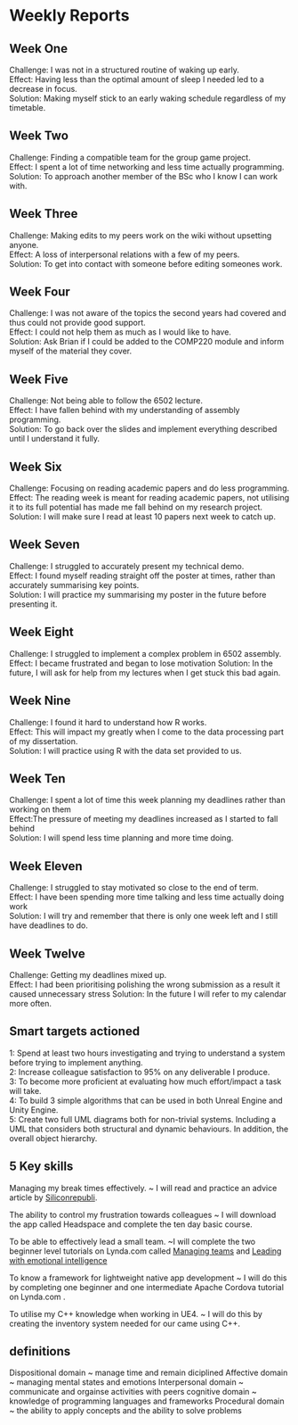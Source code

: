 # Weekly Reports

## Week One
Challenge: I was not in a structured routine of waking up early.  
Effect: Having less than the optimal amount of sleep I needed led to a decrease in focus.   
Solution: Making myself stick to an early waking schedule regardless of my timetable. 

## Week Two
Challenge: Finding a compatible team for the group game project.  
Effect: I spent a lot of time networking and less time actually programming.  
Solution: To approach another member of the BSc who I know I can work with.    

## Week Three
Challenge: Making edits to my peers work on the wiki without upsetting anyone.  
Effect: A loss of interpersonal relations with a few of my peers.  
Solution: To get into contact with someone before editing someones work.  

## Week Four
Challenge: I was not aware of the topics the second years had covered and thus could not provide good support.  
Effect: I could not help them as much as I would like to have.  
Solution: Ask Brian if I could be added to the COMP220 module and inform myself of the material they cover.   

## Week Five
Challenge: Not being able to follow the 6502 lecture.  
Effect: I have fallen behind with my understanding of assembly programming.    
Solution: To go back over the slides and implement everything described until I understand it fully.  

## Week Six
Challenge: Focusing on reading academic papers and do less programming.  
Effect: The reading week is meant for reading academic papers, not utilising it to its full potential has made me fall behind on my research project.    
Solution: I will make sure I read at least 10 papers next week to catch up.  

## Week Seven
Challenge: I struggled to accurately present my technical demo.    
Effect: I found myself reading straight off the poster at times, rather than accurately summarising key points.  
Solution: I will practice my summarising my poster in the future before presenting it.

## Week Eight
Challenge: I struggled to implement a complex problem in 6502 assembly.      
Effect: I became frustrated and began to lose motivation
Solution: In the future, I will ask for help from my lectures when I get stuck this bad again.

## Week Nine
Challenge: I found it hard to understand how R works.     
Effect:   This will impact my greatly when I come to the data processing part of my dissertation.  
Solution: I will practice using R with the data set provided to us.

## Week Ten
Challenge: I spent a lot of time this week planning my deadlines rather than working on them  
Effect:The pressure of meeting my deadlines increased as I started to fall behind  
Solution: I will spend less time planning and more time doing.

## Week Eleven
Challenge: I struggled to stay motivated so close to the end of term.    
Effect: I have been spending more time talking and less time actually doing work  
Solution: I will try and remember that there is only one week left and I still have deadlines to do.

## Week Twelve
Challenge: Getting my deadlines mixed up.    
Effect: I had been prioritising polishing the wrong submission as a result it caused unnecessary stress 
Solution: In the future I will refer to my calendar more often.

## Smart targets actioned

1: Spend at least two hours investigating and trying to understand a system before trying to implement anything.   
2:  Increase colleague satisfaction to 95% on any deliverable I  produce.  
3: To become more proficient at evaluating how much effort/impact a task will take.   
4:  To build 3 simple algorithms that can be used in both Unreal Engine and Unity Engine.  
5:  Create two full UML diagrams both for non-trivial systems. Including a UML that considers both structural and dynamic behaviours. In addition, the overall object hierarchy.  

## 5 Key skills

Managing my break times effectively.
~ I will read and practice an advice article by [Siliconrepubli](https://www.siliconrepublic.com/advice/work-breaks-stress-productivity).

 The ability to control my frustration towards colleagues
~  I will download the app called Headspace and complete the ten day basic course.

To be able to effectively lead a small team.
~I will complete the two beginner level tutorials on Lynda.com called [Managing teams](https://www.lynda.com/course-tutorials/Managing-Teams-2018/746304-2.html) and  [Leading with emotional intelligence](https://www.lynda.com/Leadership-Management-tutorials/Inspirational-leadership/756283/5006410-4.html)
 
 To know a framework for lightweight native app development
~ I will do this by completing one beginner and one intermediate Apache Cordova tutorial on Lynda.com .

 To utilise my C++ knowledge when working in UE4.
~ I will do this by creating the inventory system needed for our came using C++.

## definitions
Dispositional domain ~ manage time and remain diciplined
Affective domain ~ managing mental states and emotions
Interpersonal domain ~ communicate and orgainse activities with peers
cognitive domain ~ knowledge of programming languages and frameworks
Procedural domain ~ the ability to apply concepts and the ability to solve problems
